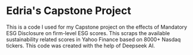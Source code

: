 # Edria's Capstone Project
This is a code I used for my Capstone project on the effects of Mandatory ESG Disclosure on firm-level ESG scores. This scraps the available sustainability related scores in Yahoo Finance based on 8000+ Nasdaq tickers. 
This code was created with the help of Deepseek AI. 
